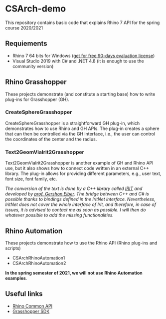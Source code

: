 # CSArch-demo
This repository contains basic code that explains Rhino 7 API for the spring course 2020/2021


## Requiements

* Rhino 7 64 bits for Windows ([get for free 90-days evaluation license](https://www.rhino3d.com/download/rhino-for-windows/evaluation))
* Visual Studio 2019 with C# and .NET 4.8 (it is enough to use the community version)

## Rhino Grasshopper
These projects demonstrate (and constitute a starting base) how to write plug-ins for Grasshopper (GH).

### CreateSphereGrasshopper
CreateSphereGrasshopper is a straightforward GH plug-in, which demonstrates how to use Rhino and GH APIs. The plug-in creates a sphere that can then be controlled via the GH interface, i.e., the user can control the coordinates of the center and the radius.

### Text2GeomViaIrit2Grasshopper
Text2GeomViaIrit2Grasshopper is another example of GH and Rhino API use, but it also shows how to connect code written in an external C++ library. The plug-in allows for providing different parameters, e.g., user text, font size, font family, etc.

_The conversion of the text is done by a C++ library called [IRIT](http://www.cs.technion.ac.il/~irit/) and developed by [prof. Gershon Elber](http://www.cs.technion.ac.il/~gershon/). The bridge between C++ and C# is possible thanks to bindings defined in the IritNet interface. Nevertheless, IritNet does not cover the whole interface of Irit, and therefore, in case of issues, it is advised to contact me as soon as possible. I will then do whatever possible to add the missing functionalities._

## Rhino Automation

These projects demonstrate how to use the Rhino API (Rhino plug-ins and scripts)

* CSArchRhinoAutomation1
* CSArchRhinoAutomation2

**In the spring semester of 2021, we will not use Rhino Automation examples**.

## Useful links

* [Rhino Common API](https://developer.rhino3d.com/api/RhinoCommon/html/R_Project_RhinoCommon.htm)
* [Grasshopper SDK](https://developer.rhino3d.com/api/grasshopper/html/723c01da-9986-4db2-8f53-6f3a7494df75.htm)
